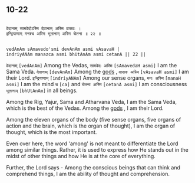 ## 10-22


```shloka-sa

वेदानाम् सामवेदोऽस्मि देवानाम् अस्मि वासवः ।
इन्द्रियाणाम् मनश्च अस्मि भूतानाम् अस्मि चेतना ॥ २२ ॥

```
```shloka-sa-hk

vedAnAm sAmavedo'smi devAnAm asmi vAsavaH |
indriyANAm manazca asmi bhUtAnAm asmi cetanA || 22 ||

```
`वेदानाम्` `[vedAnAm]` Among the Vedas, `सामवेदः अस्मि` `[sAmavedaH asmi]` I am the Sama Veda. `देवानाम्` `[devAnAm]` Among the 
[gods](4-12.md#gods_and_other_powers)
, `वासवः अस्मि` `[vAsavaH asmi]` I am their Lord. `इन्द्रियाणाम्` `[indriyANAm]` Among our sense organs, `मनः अस्मि` `[manaH asmi]` I am the mind `च` `[ca]` and `चेतना अस्मि` `[cetanA asmi]` I am consciousness `भूतानाम्` `[bhUtAnAm]` in all beings.

Among the Rig, Yajur, Sama and Atharvana Veda, I am the Sama Veda, which is the best of the Vedas. Among the 
[gods](4-12.md#gods_and_other_powers)
, I am their Lord. 

Among the eleven organs of the body (five sense organs, five organs of action and the brain, which is the organ of thought), I am the organ of thought, which is the most important. 

Even over here, the word 'among' is not meant to differentiate the Lord among similar things. Rather, it is used to express how He stands out in the midst of other things and how He is at the core of everything.

Further, the Lord says - Among the conscious beings that can think and comprehend things, I am the ability of thought and comprehension.


